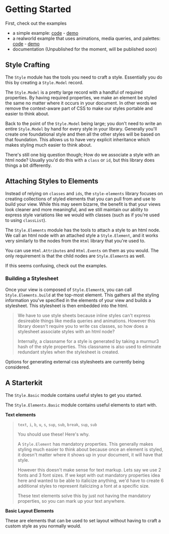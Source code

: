 
# Getting Started

First, check out the examples

 * a simple example: [code]() - [demo]()
 * a realworld example that uses animations, media queries, and palettes: [code]() - [demo]()
 * documentation (Unpublished for the moment, will be published soon)


## Style Crafting

The `Style` module has the tools you need to craft a style.  Essentially you do this by creating a `Style.Model` record.  

The `Style.Model` is a pretty large record with a handful of required properties. By having required properties, we make an element be styled the same no matter where it occurs in your document.  In other words we remove the context-aware part of CSS to make our styles portable and easier to think about.

Back to the point of the `Style.Model` being large; you don't need to write an entire `Style.Model` by hand for every style in your library.  Generally you'll create one foundational style and then all the other styles will be based on that foundation.  This allows us to have very explicit inheritance which makes styling much easier to think about.

There's still one big question though; How do we associate a style with an html node?  Usually you'd do this with a `class` or `id`, but this library does things a bit differently.


## Attaching Styles to Elements

Instead of relying on `classes` and `ids`, the `style-elements` library focuses on creating collections of styled elements that you can pull from and use to build your view.  While this may seem bizarre, the benefit is that your views look cleaner and more meaningful, and we still maintain our ability to express style variations like we would with classes (such as if you're used to using `classList`).


The `Style.Elements` module has the tools to attach a style to an html node.  We call an html node with an attached style a `Style.Element`, and it works very similarly to the nodes from the `Html` library that you're used to.

You can use `Html.Attributes` and `Html.Events` on them as you would.  The only requirement is that the child nodes are `Style.Element`s as well.

If this seems confusing, check out the examples.


### Building a Stylesheet

Once your view is composed of `Style.Element`s, you can call `Style.Elements.build` at the top-most element.  This gathers all the styling information you've specified in the elements of your view and builds a stylesheet.  This stylesheet is then embedded into the html.


> We have to use style sheets because inline styles can't express desireable things like media queries and animations.  However this library doesn't require you to write css classes, so how does a stylesheet associate styles with an html node?
>
> Internally, a classname for a style is generated by taking a murmur3 hash of the style properties.  This classname is also used to eliminate redundant styles when the stylesheet is created.


Options for generating external css stylesheets are currently being considered.


## A Starterkit

The `Style.Basic` module contains useful styles to get you started.

The `Style.Elements.Basic` module contains useful elements to start with.

__Text elements__
> 
> `text`, `i`, `b`, `u`, `s`, `sup`, `sub`, `break`, `sup`, `sub`
> 
> You should use these! Here's why.
>
> A `Style.Element` has mandatory properties.  This generally makes styling much easier to think about because once an element is styled, it doesn't matter where it shows up in your document, it will have that style.
>
> However this doesn't make sense for text markup.  Lets say we use 2 fonts and 3 font sizes.  If we kept with out mandatory properties idea here and wanted to be able to italicize anything, we'd have to create 6 additional styles to represent italicizing a font at a specific size.
>
> These text elements solve this by just not having the mandatory properties, so you can mark up your text anywhere.


__Basic Layout Elements__

These are elements that can be used to set layout without having to craft a custom style as you normally would.








